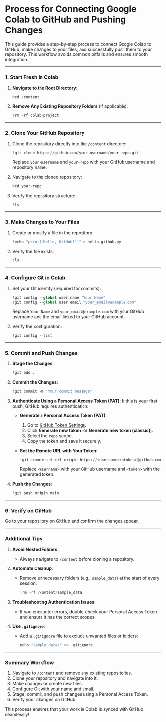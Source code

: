 # Process for Connecting Google Colab to GitHub and Pushing Changes

This guide provides a step-by-step process to connect Google Colab to GitHub, make changes to your files, and successfully push them to your repository. This workflow avoids common pitfalls and ensures smooth integration.

---

### **1. Start Fresh in Colab**

1. **Navigate to the Root Directory**:
   ```python
   %cd /content
   ```

2. **Remove Any Existing Repository Folders** (if applicable):
   ```python
   !rm -rf colab-project
   ```

---

### **2. Clone Your GitHub Repository**

1. Clone the repository directly into the `/content` directory:
   ```python
   !git clone https://github.com/your-username/your-repo.git
   ```
   Replace `your-username` and `your-repo` with your GitHub username and repository name.

2. Navigate to the cloned repository:
   ```python
   %cd your-repo
   ```

3. Verify the repository structure:
   ```python
   !ls
   ```

---

### **3. Make Changes to Your Files**

1. Create or modify a file in the repository:
   ```python
   !echo "print('Hello, GitHub!')" > hello_github.py
   ```

2. Verify the file exists:
   ```python
   !ls
   ```

---

### **4. Configure Git in Colab**

1. Set your Git identity (required for commits):
   ```python
   !git config --global user.name "Your Name"
   !git config --global user.email "your_email@example.com"
   ```
   Replace `Your Name` and `your_email@example.com` with your GitHub username and the email linked to your GitHub account.

2. Verify the configuration:
   ```python
   !git config --list
   ```

---

### **5. Commit and Push Changes**

1. **Stage the Changes**:
   ```python
   !git add .
   ```

2. **Commit the Changes**:
   ```python
   !git commit -m "Your commit message"
   ```

3. **Authenticate Using a Personal Access Token (PAT)**:
   If this is your first push, GitHub requires authentication:

   - **Generate a Personal Access Token (PAT)**:
     1. Go to [GitHub Token Settings](https://github.com/settings/tokens).
     2. Click **Generate new token** (or **Generate new token (classic)**).
     3. Select the `repo` scope.
     4. Copy the token and save it securely.

   - **Set the Remote URL with Your Token**:
     ```python
     !git remote set-url origin https://<username>:<token>@github.com/your-username/your-repo.git
     ```
     Replace `<username>` with your GitHub username and `<token>` with the generated token.

4. **Push the Changes**:
   ```python
   !git push origin main
   ```

---

### **6. Verify on GitHub**

Go to your repository on GitHub and confirm the changes appear.

---

### **Additional Tips**

1. **Avoid Nested Folders**:
   - Always navigate to `/content` before cloning a repository.

2. **Automate Cleanup**:
   - Remove unnecessary folders (e.g., `sample_data`) at the start of every session:
     ```python
     !rm -rf /content/sample_data
     ```

3. **Troubleshooting Authentication Issues**:
   - If you encounter errors, double-check your Personal Access Token and ensure it has the correct scopes.

4. **Use `.gitignore`**:
   - Add a `.gitignore` file to exclude unwanted files or folders:
     ```python
     echo "sample_data/" >> .gitignore
     ```

---

### **Summary Workflow**

1. Navigate to `/content` and remove any existing repositories.
2. Clone your repository and navigate into it.
3. Make changes or create new files.
4. Configure Git with your name and email.
5. Stage, commit, and push changes using a Personal Access Token.
6. Verify your changes on GitHub.

This process ensures that your work in Colab is synced with GitHub seamlessly!
